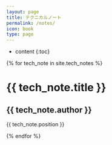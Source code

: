 ```yaml
---
layout: page
title: テクニカルノート
permalink: /notes/
icon: book
type: page
---
```


* content
{:toc}

{% for tech_note in site.tech_notes %}
  <h1>{{ tech_note.title }}</h1>
  <h2>{{ tech_note.author }}</h2>
  <p>{{ tech_note.position }}</p>
{% endfor %}

